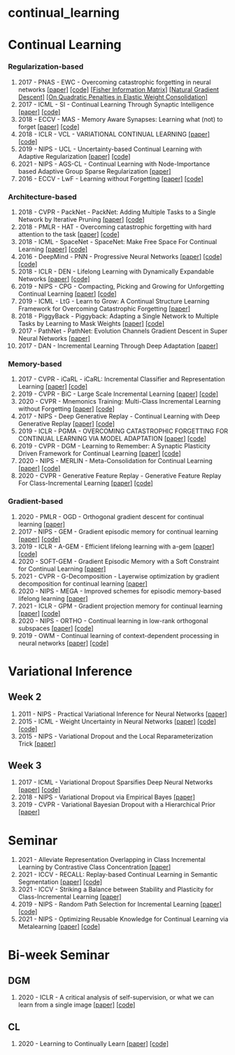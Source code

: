 # continual_learning

# Continual Learning

### Regularization-based

1. 2017 - PNAS - EWC - Overcoming catastrophic forgetting in neural networks [[paper]](https://arxiv.org/abs/1612.00796) [[code]](https://github.com/ariseff/overcoming-catastrophic) [[Fisher Information Matrix]](https://agustinus.kristia.de/techblog/2018/03/11/fisher-information/?fbclid=IwAR3VzgUoO2nUXh9KZi39ScHg0HWOyIJ3Ml-5jtnN11YWXXewdclbwisHlQw) [[Natural Gradient Descent]](https://agustinus.kristia.de/techblog/2018/03/14/natural-gradient/) [[On Quadratic Penalties in Elastic Weight Consolidation]](https://arxiv.org/abs/1712.03847)
2. 2017 - ICML - SI - Continual Learning Through Synaptic Intelligence [[paper]](https://arxiv.org/abs/1703.04200) [[code]](https://github.com/ganguli-lab/pathint)
3. 2018 - ECCV - MAS - Memory Aware Synapses: Learning what (not) to forget [[paper]](https://arxiv.org/abs/1711.09601) [[code]](https://github.com/wannabeOG/MAS-PyTorch)
4. 2018 - ICLR - VCL - VARIATIONAL CONTINUAL LEARNING [[paper]](https://arxiv.org/abs/1710.10628) [[code]](https://github.com/nvcuong/variational-continual-learning)
5. 2019 - NIPS - UCL - Uncertainty-based Continual Learning with Adaptive Regularization [[paper]](https://arxiv.org/abs/1905.11614) [[code]](https://github.com/csm9493/UCL)
6. 2021 - NIPS - AGS-CL - Continual Learning with Node-Importance based Adaptive Group Sparse Regularization [[paper]](https://arxiv.org/abs/2003.13726)
7. 2016 - ECCV - LwF - Learning without Forgetting [[paper]](https://arxiv.org/abs/1606.09282) [[code]](https://github.com/ngailapdi/LWF)

### Architecture-based

1. 2018 - CVPR - PackNet - PackNet: Adding Multiple Tasks to a Single Network by Iterative Pruning [[paper]](https://arxiv.org/abs/1711.05769) [[code]](https://github.com/arunmallya/packnet)
2. 2018 - PMLR - HAT - Overcoming catastrophic forgetting with hard attention to the task [[paper]](https://arxiv.org/abs/1801.01423) [[code]](https://github.com/joansj/hat)
3. 2018 - ICML - SpaceNet - SpaceNet: Make Free Space For Continual Learning [[paper]](https://arxiv.org/abs/1801.01423) [[code]](https://github.com/GhadaSokar/SpaceNet)
4. 2016 - DeepMind - PNN - Progressive Neural Networks [[paper]](https://arxiv.org/abs/1606.04671) [[code]](https://github.com/hengdashi/pnn) [[code]](https://github.com/sumanvid97/progressive_nets_for_multitask_rl)
5. 2018 - ICLR - DEN - Lifelong Learning with Dynamically Expandable Networks [[paper]](https://arxiv.org/abs/1708.01547) [[code]](https://github.com/jaehong31/DEN)
6. 2019 - NIPS - CPG - Compacting, Picking and Growing for Unforgetting Continual Learning [[paper]](https://arxiv.org/abs/1910.06562) [[code]](https://github.com/ivclab/CPG)
7. 2019 - ICML - LtG - Learn to Grow: A Continual Structure Learning Framework for Overcoming Catastrophic Forgetting [[paper]](https://arxiv.org/abs/1904.00310) 
8. 2018 - PiggyBack - Piggyback: Adapting a Single Network to Multiple Tasks by Learning to Mask Weights [[paper]](https://arxiv.org/abs/1801.06519) [[code]](https://github.com/arunmallya/piggyback)
9. 2017 - PathNet - PathNet: Evolution Channels Gradient Descent in Super Neural Networks [[paper]](http://www.gatsby.ucl.ac.uk/~ucgtcbl/papers/FerBanBluZwoHaRusPriWie2017a.pdf)
10. 2017 - DAN - Incremental Learning Through Deep Adaptation [[paper]](https://arxiv.org/abs/1705.04228)

### Memory-based

1. 2017 - CVPR - iCaRL - iCaRL: Incremental Classifier and Representation Learning [[paper]](https://arxiv.org/abs/1611.07725) [[code]](https://github.com/srebuffi/iCaRL)
2. 2019 - CVPR - BiC - Large Scale Incremental Learning [[paper]](https://arxiv.org/abs/1905.13260) [[code]](https://github.com/wuyuebupt/LargeScaleIncrementalLearning)
3. 2020 - CVPR - Mnemonics Training: Multi-Class Incremental Learning without Forgetting [[paper]](https://arxiv.org/abs/2002.10211) [[code]](https://github.com/yaoyao-liu/class-incremental-learning)
4. 2017 - NIPS - Deep Generative Replay - Continual Learning with Deep Generative Replay [[paper]](https://arxiv.org/abs/1705.08690) [[code]](https://github.com/kuc2477/pytorch-deep-generative-replay)
5. 2019 - ICLR - PGMA - OVERCOMING CATASTROPHIC FORGETTING FOR CONTINUAL LEARNING VIA MODEL ADAPTATION [[paper]](https://openreview.net/pdf?id=ryGvcoA5YX) [[code]](https://github.com/morning-dews/PGMA_tensorflow)
6. 2019 - CVPR - DGM - Learning to Remember: A Synaptic Plasticity Driven Framework for Continual Learning [[paper]](https://arxiv.org/abs/1904.03137) [[code]](https://github.com/SAP-archive/machine-learning-dgm)
7. 2020 - NIPS - MERLIN - Meta-Consolidation for Continual Learning [[paper]](https://arxiv.org/abs/2010.00352) [[code]](https://github.com/JosephKJ/merlin)
8. 2020 - CVPR - Generative Feature Replay - Generative Feature Replay For Class-Incremental Learning [[paper]](https://arxiv.org/abs/2004.09199) [[code]](https://github.com/xialeiliu/GFR-IL)

### Gradient-based

1. 2020 - PMLR - OGD - Orthogonal gradient descent for continual learning [[paper]](https://arxiv.org/abs/1910.07104) 
2. 2017 - NIPS - GEM - Gradient episodic memory for continual learning [[paper]](https://arxiv.org/abs/1706.08840) [[code]](https://github.com/facebookresearch/GradientEpisodicMemory)
3. 2019 - ICLR - A-GEM - Efficient lifelong learning with a-gem [[paper]](https://arxiv.org/abs/1812.00420) [[code]](https://github.com/facebookresearch/agem)
4. 2020 - SOFT-GEM - Gradient Episodic Memory with a Soft Constraint for Continual Learning [[paper]](https://arxiv.org/abs/2011.07801) 
5. 2021 - CVPR - G-Decomposition - Layerwise optimization by gradient decomposition for continual learning [[paper]](https://arxiv.org/abs/2105.07561)
6. 2020 - NIPS - MEGA - Improved schemes for episodic memory-based lifelong learning [[paper]](https://arxiv.org/abs/1909.11763)
7. 2021 - ICLR - GPM - Gradient projection memory for continual learning [[paper]](https://arxiv.org/abs/2103.09762) [[code]](https://github.com/sahagobinda/GPM)
8. 2020 - NIPS - ORTHO - Continual learning in low-rank orthogonal subspaces [[paper]](https://arxiv.org/abs/2010.11635) [[code]](https://github.com/arslan-chaudhry/orthog_subspace)
9. 2019 - OWM - Continual learning of context-dependent processing in neural networks [[paper]](https://arxiv.org/abs/1810.01256) [[code]](https://github.com/beijixiong3510/OWM)

# Variational Inference

## Week 2
1. 2011 - NIPS - Practical Variational Inference for Neural Networks [[paper]](https://papers.nips.cc/paper/2011/hash/7eb3c8be3d411e8ebfab08eba5f49632-Abstract.html)
2. 2015 - ICML - Weight Uncertainty in Neural Networks [[paper]](https://arxiv.org/abs/1505.05424) [[code]](https://github.com/saxena-mayur/Weight-Uncertainty-in-Neural-Networks) [[code]](https://github.com/nitarshan/bayes-by-backprop/blob/master/Weight%20Uncertainty%20in%20Neural%20Networks.ipynb)
3. 2015 - NIPS - Variational Dropout and the Local Reparameterization Trick [[paper]](https://arxiv.org/abs/1506.02557) 

## Week 3
1. 2017 - ICML - Variational Dropout Sparsifies Deep Neural Networks [[paper]](https://arxiv.org/abs/1701.05369) [[code]](https://github.com/bayesgroup/variational-dropout-sparsifies-dnn)
2. 2018 - NIPS - Variational Dropout via Empirical Bayes [[paper]](https://arxiv.org/abs/1811.00596)
3. 2019 - CVPR - Variational Bayesian Dropout with a Hierarchical Prior [[paper]](https://arxiv.org/abs/1811.07533)

# Seminar

1. 2021 - Alleviate Representation Overlapping in Class Incremental Learning by Contrastive Class Concentration [[paper]](https://arxiv.org/abs/2107.12308) 
2. 2021 - ICCV - RECALL: Replay-based Continual Learning in Semantic Segmentation [[paper]](https://arxiv.org/abs/2108.03673) [[code]](https://github.com/lttm/recall)
3. 2021 - ICCV - Striking a Balance between Stability and Plasticity for Class-Incremental Learning [[paper]](http://www.eecs.qmul.ac.uk/~sgg/papers/WuEtAl_ICCV2021.pdf)
4. 2019 - NIPS - Random Path Selection for Incremental Learning [[paper]](https://papers.nips.cc/paper/2019/file/83da7c539e1ab4e759623c38d8737e9e-Paper.pdf) [[code]](https://github.com/brjathu/RPSnet)
5. 2021 - NIPS - Optimizing Reusable Knowledge for Continual Learning via Metalearning [[paper]](https://arxiv.org/abs/2106.05390) [[code]](https://github.com/JuliousHurtado/meta-training-setup)

# Bi-week Seminar

## DGM
1. 2020 - ICLR - A critical analysis of self-supervision, or what we can learn from a single image [[paper]](https://arxiv.org/abs/1904.13132) [[code]](https://github.com/yukimasano/linear-probes)

## CL
1. 2020 - Learning to Continually Learn [[paper]](https://arxiv.org/abs/2002.09571) [[code]](https://github.com/uvm-neurobotics-lab/ANML)

